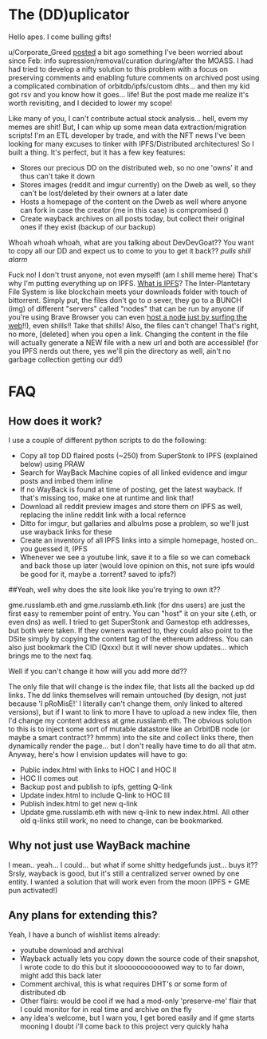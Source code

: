 # The (DD)uplicator

Hello apes. I come bulling gifts! 

u/Corporate_Greed [posted](https://www.reddit.com/r/Superstonk/comments/nt54j9/save_it_all/) a bit ago something I've been worried about since Feb: info supression/removal/curation during/after the MOASS. I had had tried to develop a nifty solution to this problem with a focus on preserving comments and enabling future comments on archived post using a complicated combination of orbitdb/ipfs/custom dhts... and then my kid got rsv and you know how it goes... life! But the post made me realize it's worth revisiting, and I decided to lower my scope!

Like many of you, I can't contribute actual stock analysis... hell, evem my memes are shit! But, I can whip up some mean data extraction/migration scripts! I'm an ETL developer by trade, and with the NFT news I've been looking for many excuses to tinker with IPFS/Distributed architectures! So I built a thing. It's perfect, but it has a few key features:

* Stores our precious DD on the distributed web, so no one 'owns' it and thus can't take it down
* Stores images (reddit and imgur currently) on the Dweb as well, so they can't be lost/deleted by their owners at a later date
* Hosts a homepage of the content on the Dweb as well where anyone can fork in case the creator (me in this case) is compromised ()
* Create wayback archives on all posts today, but collect their original ones if they exist (backup of our backup)

Whoah whoah whoah, what are you talking about DevDevGoat?? You want to copy all our DD and expect us to come to you to get it back?? *pulls shill alarm*

Fuck no! I don't trust anyone, not even myself! (am I shill meme here) That's why I'm putting everything up on IPFS. [What is IPFS](http://docs.ipfs.io.ipns.localhost:8080/concepts/what-is-ipfs/)? The Inter-Plantetary File System is like blockchain meets your downloads folder with touch of bittorrent. Simply put, the files don't go to *a* sever, they go to a BUNCH (img) of different "servers" called "nodes" that can be run by anyone (if you're using Brave Browser you can even [host a node just by surfing the web](https://brave.com/ipfs-support/)!!), even shills!! Take that shills! Also, the files can't change! That's right, no more, \[deleted\] when you open a link. Changing the content in the file will actually generate a NEW file with a new url and both are accessible! (for you IPFS nerds out there, yes we'll pin the directory as well, ain't no garbage collection getting our dd!)

# FAQ

## How does it work?

I use a couple of different python scripts to do the following:

* Copy all top DD flaired posts (~250) from SuperStonk to IPFS (explained below) using PRAW
* Search for WayBack Machine copies of all linked evidence and imgur posts and imbed them inline
* If no WayBack is found at time of posting, get the latest wayback. If that's missing too, make one at runtime and link that!
* Download all reddit preview images and store them on IPFS as well, replacing the inline reddit link with a local refernce
* Ditto for imgur, but gallaries and albulms pose a problem, so we'll just use wayback links for these
* Create an inventory of all IPFS links into a simple homepage, hosted on.. you guessed it, IPFS
* Whenever we see a youtube link, save it to a file so we can comeback and back those up later (would love opinion on this, not sure ipfs would be good for it, maybe a .torrent? saved to ipfs?)


##Yeah, well why does the site look like you're trying to own it?? 

gme.russlamb.eth and gme.russlamb.eth.link (for dns users) are just the first easy to remember point of entry. You can "host" it on your site (.eth, or even dns) as well. I tried to get SuperStonk and Gamestop eth addresses, but both were taken. If they owners wanted to, they could also point to the DSite simply by copying the content tag of the ethereum address. You can also just bookmark the CID (Qxxx) but it will never show updates... which brings me to the next faq.

Well if you can't change it how will you add more dd?? 

The only file that will change is the index file, that lists all the backed up dd links. The dd links themselves will remain untouched (by design, not just because 'I pRoMisE!' I literally can't change them, only linked to altered versions), but if I want to link to more I have to upload a new index file, then I'd change my content address at gme.russlamb.eth. The obvious solution to this is to inject some sort of mutable datastore like an OrbitDB node (or maybe a smart contract?? hmmm) into the site and collect links there, then dynamically render the page... but I don't really have time to do all that atm. Anyway, here's how I envision updates will have to go:

* Public index.html with links to HOC I and HOC II
* HOC II comes out
* Backup post and publish to ipfs, getting Q-link
* Update index.html to include Q-link to HOC III
* Publish index.html to get new q-link
* Update gme.russlamb.eth with new q-link to new index.html. All other old q-links still work, no need to change, can be bookmarked.


## Why not just use WayBack machine

I mean.. yeah... I could... but what if some shitty hedgefunds just... buys it?? Srsly, wayback is good, but it's still a centralized server owned by one entity. I wanted a solution that will work even from the moon (IPFS + GME pun activated!)

## Any plans for extending this?

Yeah, I have a bunch of wishlist items already:

* youtube download and archival
* Wayback actually lets you copy down the source code of their snapshot, I wrote code to do this but it slooooooooooowed way to to far down, might add this back later
* Comment archival, this is what requires DHT's or some form of distributed db
* Other flairs: would be cool if we had a mod-only 'preserve-me' flair that I could monitor for in real time and archive on the fly
* any idea's welcome, but I warn you, I get bored easily and if gme starts mooning I doubt i'll come back to this project very quickly haha

